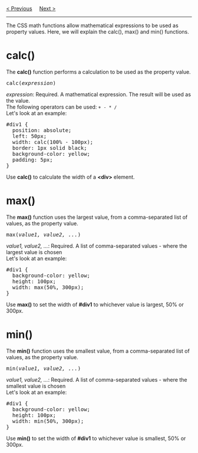 <a href="/CSS/!important.md">&lt; Previous</a>
&nbsp;&nbsp;&nbsp;
<a href="https://bledy-guides.repl.co">Next &gt;</a>
<hr>
The CSS math functions allow mathematical expressions to be used as property values. Here, we will explain the calc(), max() and min() functions.
<h1>calc()</h1>
The <b>calc()</b> function performs a calculation to be used as the property value.
<pre>calc(<i>expression</i>)</pre>
<i>expression</i>: Required. A mathematical expression. The result will be used as the value.
<br>
The following operators can be used: <code>+ - * /</code>
<br>
Let's look at an example:
<pre>
#div1 {
  position: absolute;
  left: 50px;
  width: calc(100% - 100px);
  border: 1px solid black;
  background-color: yellow;
  padding: 5px;
}
</pre>
Use <b>calc()</b> to calculate the width of a <b>&lt;div&gt;</b> element.
<h1>max()</h1>
The <b>max()</b> function uses the largest value, from a comma-separated list of values, as the property value.
<pre>max(<i>value1, value2, ...</i>)</pre>
<i>value1, value2, ...</i>: Required. A list of comma-separated values - where the largest value is chosen
<br>
Let's look at an example:
<pre>
#div1 {
  background-color: yellow;
  height: 100px;
  width: max(50%, 300px);
}
</pre>
Use <b>max()</b> to set the width of <b>#div1</b> to whichever value is largest, 50% or 300px.
<h1>min()</h1>
The <b>min()</b> function uses the smallest value, from a comma-separated list of values, as the property value.
<pre>min(<i>value1, value2, ...</i>)</pre>
<i>value1, value2, ...</i>: Required. A list of comma-separated values - where the smallest value is chosen
<br>
Let's look at an example:
<pre>
#div1 {
  background-color: yellow;
  height: 100px;
  width: min(50%, 300px);
}
</pre>
Use <b>min()</b> to set the width of <b>#div1</b> to whichever value is smallest, 50% or 300px.
